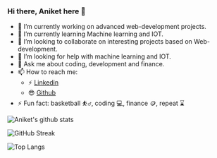 ### Hi there, Aniket here 👋




- 🔭 I’m currently working on advanced web-development projects.
- 🌱 I’m currently learning Machine learning and IOT.
- 👯 I’m looking to collaborate on interesting projects based on Web-development.
- 🤔 I’m looking for help with machine learning and IOT.
- 💬 Ask me about coding, development and finance.
- 📫 How to reach me: 
  - :zap: [Linkedin](www.linkedin.com/in/aniket-patel-developer)
  - :sunglasses: [Github](https://github.com/Aniket-Patel-swg)
- ⚡ Fun fact: basketball :basketball_man:, coding :computer:, finance :coin:, repeat :hourglass:





![Aniket's github stats](https://github-readme-stats.vercel.app/api?username=Aniket-Patel-swg&count_private=true&show_icons=true&theme=tokyonight&hide_rank=false)



![GitHub Streak](https://streak-stats.demolab.com/?user=Aniket-Patel-swg&theme=dark)


![Top Langs](https://github-readme-stats.vercel.app/api/top-langs/?username=anuraghazra&layout=compact)

